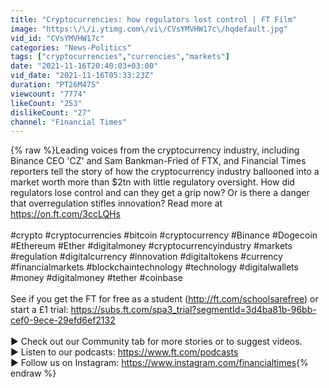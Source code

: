 ```yaml
---
title: "Cryptocurrencies: how regulators lost control | FT Film"
image: "https:\/\/i.ytimg.com\/vi\/CVsYMVHW17c\/hqdefault.jpg"
vid_id: "CVsYMVHW17c"
categories: "News-Politics"
tags: ["cryptocurrencies","currencies","markets"]
date: "2021-11-16T20:40:03+03:00"
vid_date: "2021-11-16T05:33:23Z"
duration: "PT26M47S"
viewcount: "7774"
likeCount: "253"
dislikeCount: "27"
channel: "Financial Times"
---
```

{% raw %}Leading voices from the cryptocurrency industry, including Binance CEO 'CZ' and Sam Bankman-Fried of FTX, and Financial Times reporters tell the story of how the cryptocurrency industry ballooned into a market worth more than $2tn with little regulatory oversight. How did regulators lose control and can they get a grip now? Or is there a danger that overregulation stifles innovation? Read more at <a rel="nofollow" target="blank" href="https://on.ft.com/3ccLQHs">https://on.ft.com/3ccLQHs</a>  <br /><br />#crypto #cryptocurrencies #bitcoin #cryptocurrency #Binance #Dogecoin #Ethereum #Ether #digitalmoney #cryptocurrencyindustry #markets #regulation #digitalcurrency #innovation #digitaltokens #currency #financialmarkets #blockchaintechnology #technology #digitalwallets #money #digitalmoney #tether #coinbase       <br /><br />See if you get the FT for free as a student (<a rel="nofollow" target="blank" href="http://ft.com/schoolsarefree)">http://ft.com/schoolsarefree)</a> or start a £1 trial: <a rel="nofollow" target="blank" href="https://subs.ft.com/spa3_trial?segmentId=3d4ba81b-96bb-cef0-9ece-29efd6ef2132">https://subs.ft.com/spa3_trial?segmentId=3d4ba81b-96bb-cef0-9ece-29efd6ef2132</a><br /><br />► Check out our Community tab for more stories or to suggest videos.<br />► Listen to our podcasts: <a rel="nofollow" target="blank" href="https://www.ft.com/podcasts">https://www.ft.com/podcasts</a><br />► Follow us on Instagram: <a rel="nofollow" target="blank" href="https://www.instagram.com/financialtimes">https://www.instagram.com/financialtimes</a>{% endraw %}
